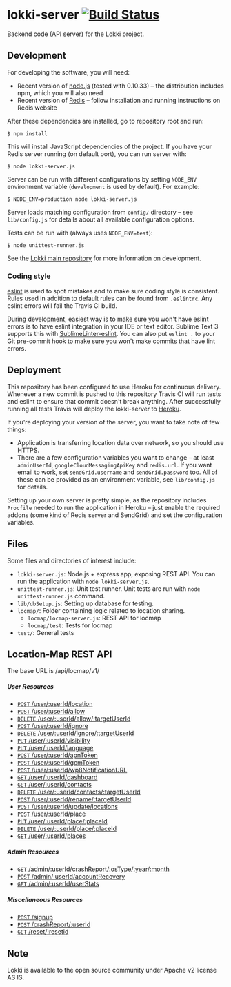 lokki-server [![Build Status](https://travis-ci.org/TheSoftwareFactory/lokki-server.svg?branch=master)](https://travis-ci.org/TheSoftwareFactory/lokki-server)
============

Backend code (API server) for the Lokki project.

## Development

For developing the software, you will need:
- Recent version of [node.js](http://nodejs.org/) (tested with 0.10.33) – the distribution includes npm, which you will also need
- Recent version of [Redis](http://redis.io/) – follow installation and running instructions on Redis website

After these dependencies are installed, go to repository root and run:

    $ npm install

This will install JavaScript dependencies of the project. If you have your Redis server running (on default port), you can run server with:

    $ node lokki-server.js

Server can be run with different configurations by setting `NODE_ENV` environment variable (`development` is used by default). For example:

    $ NODE_ENV=production node lokki-server.js

Server loads matching configuration from `config/` directory – see `lib/config.js` for details about all available configuration options.

Tests can be run with (always uses `NODE_ENV=test`):

    $ node unittest-runner.js

See the [Lokki main repository](https://github.com/TheSoftwareFactory/lokki) for more information on development.

### Coding style

[eslint](http://eslint.org/) is used to spot mistakes and to make sure coding style is consistent. Rules used in addition to default rules can be found from `.eslintrc`. Any eslint errors will fail the Travis CI build.

During development, easiest way is to make sure you won't have eslint errors is to have eslint integration in your IDE or text editor. Sublime Text 3 supports this with [SublimeLinter-eslint](https://github.com/roadhump/SublimeLinter-eslint). You can also put `eslint .` to your Git pre-commit hook to make sure you won't make commits that have lint errors.

## Deployment

This repository has been configured to use Heroku for continuous delivery. Whenever a new commit is pushed to this repository Travis CI will run tests and eslint to ensure that commit doesn't break anything. After successfully running all tests Travis will deploy the lokki-server to [Heroku](http://lokki.herokuapp.com).

If you're deploying your version of the server, you want to take note of few things:

- Application is transferring location data over network, so you should use HTTPS.
- There are a few configuration variables you want to change – at least `adminUserId`, `googleCloudMessagingApiKey` and `redis.url`. If you want email to work, set `sendGrid.username` and `sendGrid.password` too. All of these can be provided as an environment variable, see `lib/config.js` for details.

Setting up your own server is pretty simple, as the repository includes `Procfile` needed to run the application in Heroku – just enable the required addons (some kind of Redis server and SendGrid) and set the configuration variables.

## Files

Some files and directories of interest include:

- `lokki-server.js`: Node.js + express app, exposing REST API. You can run the application with `node lokki-server.js`.
- `unittest-runner.js`: Unit test runner. Unit tests are run with `node unittest-runner.js` command.
- `lib/dbSetup.js`: Setting up database for testing.
- `locmap/`: Folder containing logic related to location sharing.
    - `locmap/locmap-server.js`: REST API for locmap
    - `locmap/test`: Tests for locmap
- `test/`: General tests

## Location-Map REST API

The base URL is /api/locmap/v1/

##### User Resources
- [`POST` /user/:userId/location](./locmap/docs/user.md#post-useruseridlocation)
- [`POST` /user/:userId/allow](./locmap/docs/user.md#post-useruseridallow)
- [`DELETE` /user/:userId/allow/:targetUserId](./locmap/docs/user.md#delete-useruseridallowtargetuserid)
- [`POST` /user/:userId/ignore](./locmap/docs/user.md#post-useruseridignore)
- [`DELETE` /user/:userId/ignore/:targetUserId](./locmap/docs/user.md#delete-useruseridignoretargetuserid)
- [`PUT` /user/:userId/visibility](./locmap/docs/user.md#put-useruseridvisibility)
- [`PUT` /user/:userId/language](./locmap/docs/user.md#put-useruseridlanguage)
- [`POST` /user/:userId/apnToken](./locmap/docs/user.md#post-useruseridapntoken)
- [`POST` /user/:userId/gcmToken](./locmap/docs/user.md#post-useruseridgcmtoken)
- [`POST` /user/:userId/wp8NotificationURL](./locmap/docs/user.md#post-useruseridwp8notificationurl)
- [`GET` /user/:userId/dashboard](./locmap/docs/user.md#get-useruseriddashboard)
- [`GET` /user/:userId/contacts](./locmap/docs/user.md#get-useruseridcontacts)
- [`DELETE` /user/:userId/contacts/:targetUserId](./locmap/docs/user.md#delete-useruseridcontactstargetuserid)
- [`POST` /user/:userId/rename/:targetUserId](./locmap/docs/user.md#post-useruseridrenametargetuserid)
- [`POST` /user/:userId/update/locations](./locmap/docs/user.md#post-useruseridupdatelocations)
- [`POST` /user/:userId/place](./locmap/docs/user.md#post-useruseridplace)
- [`PUT` /user/:userId/place/:placeId](./locmap/docs/user.md#put-useruseridplaceplaceid)
- [`DELETE` /user/:userId/place/:placeId](./locmap/docs/user.md#delete-useruseridplaceplaceid)
- [`GET` /user/:userId/places](./locmap/docs/user.md#get-useruseridplaces)

##### Admin Resources
- [`GET` /admin/:userId/crashReport/:osType/:year/:month](./locmap/docs/admin.md#get-adminuseridcrashreportostypeyearmonth)
- [`POST` /admin/:userId/accountRecovery](./locmap/docs/admin.md#post-adminuseridaccountrecovery)
- [`GET` /admin/:userId/userStats](./locmap/docs/admin.md#get-adminuseriduserstats)

##### Miscellaneous Resources
- [`POST` /signup](./locmap/docs/misc.md#post-signup)
- [`POST` /crashReport/:userId](./locmap/docs/misc.md#post-crashreportuserid)
- [`GET` /reset/:resetid](./locmap/docs/misc.md#get-resetresetid)

## Note

Lokki is available to the open source community under Apache v2 license AS IS.
